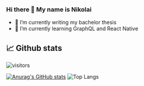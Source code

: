 ### Hi there 👋 My name is Nikolai

- 🔭 I’m currently writing my bachelor thesis
- 🌱 I’m currently learning GraphQL and React Native

## 📈 Github stats
![visitors](https://visitor-badge.glitch.me/badge?page_id=nikolaidokken.nikolaidokken)

[![Anurag's GitHub stats](https://github-readme-stats.vercel.app/api?username=NikolaiDokken&show_icons=true)](https://github.com/anuraghazra/github-readme-stats)
![Top Langs](https://github-readme-stats.vercel.app/api/top-langs/?username=NikolaiDokken&layout=compact&card_width=445)

<!--
**NikolaiDokken/NikolaiDokken** is a ✨ _special_ ✨ repository because its `README.md` (this file) appears on your GitHub profile.

Here are some ideas to get you started:


- 👯 I’m looking to collaborate on ...
- 🤔 I’m looking for help with ...
- 💬 Ask me about ...
- 📫 How to reach me: ...
- ⚡ Fun fact: ...
-->
